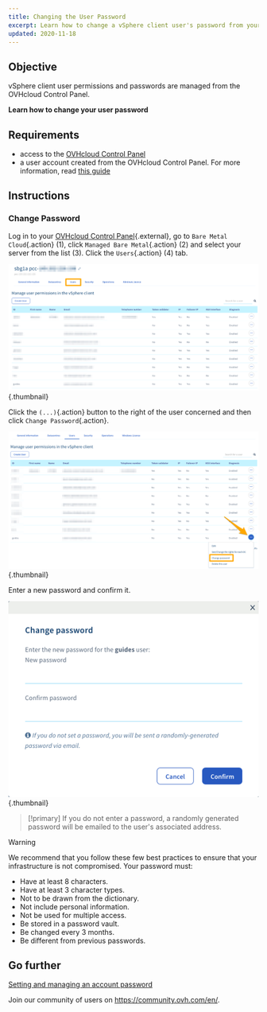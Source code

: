 ```yaml
---
title: Changing the User Password
excerpt: Learn how to change a vSphere client user's password from your OVHcloud Control Panel
updated: 2020-11-18
---
```


## Objective

vSphere client user permissions and passwords are managed from the OVHcloud Control Panel.

**Learn how to change your user password**

## Requirements

- access to the [OVHcloud Control Panel](https://ca.ovh.com/auth/?action=gotomanager&from=https://www.ovh.com.au/&ovhSubsidiary=au)
- a user account created from the OVHcloud Control Panel. For more information, read [this guide](/pages/bare_metal_cloud/managed_bare_metal/manager-ovhcloud#users-tab)

## Instructions

### Change Password

Log in to your [OVHcloud Control Panel](https://ca.ovh.com/auth/?action=gotomanager&from=https://www.ovh.com.au/&ovhSubsidiary=au){.external}, go to `Bare Metal Cloud`{.action} (1), click `Managed Bare Metal`{.action} (2) and select your server from the list (3). Click the `Users`{.action} (4) tab.

![control panel](images/userpassword1.png){.thumbnail}

Click the `(...)`{.action} button to the right of the user concerned and then click `Change Password`{.action}.

![change password](images/userpassword2.png){.thumbnail}

Enter a new password and confirm it.

![change password](images/userpassword3.png){.thumbnail}

> [!primary]
> If you do not enter a password, a randomly generated password will be emailed to the user's associated address.
>

> [!warning]
>
>We recommend that you follow these few best practices to ensure that your infrastructure is not compromised. Your password must:
>
> - Have at least 8 characters.
> - Have at least 3 character types.
> - Not to be drawn from the dictionary.
> - Not include personal information.
> - Not be used for multiple access.
> - Be stored in a password vault.
> - Be changed every 3 months.
> - Be different from previous passwords.
>

## Go further

[Setting and managing an account password](/pages/account_and_service_management/account_information/manage-ovh-password)

Join our community of users on <https://community.ovh.com/en/>.
